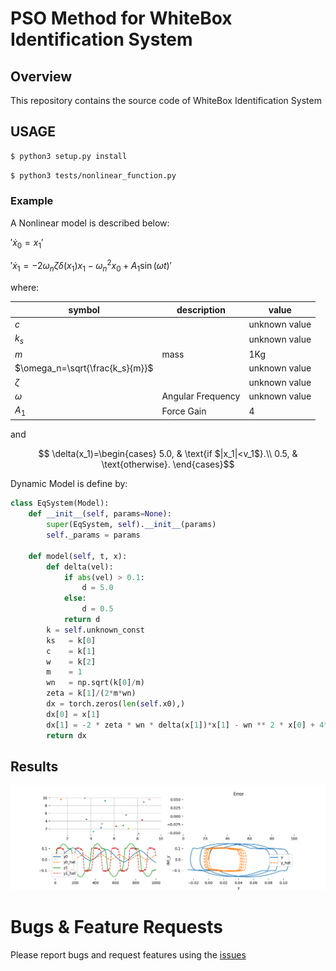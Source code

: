 # PSO Method for WhiteBox Identification System

## Overview
This repository contains the source code of WhiteBox Identification System


## USAGE

```bash
$ python3 setup.py install
```

```bash
$ python3 tests/nonlinear_function.py
```

### Example
A Nonlinear model is described below:

$'\dot{x}_0 = x_1'$

$'\dot{x}_1 = -2 \omega_n \zeta \delta(x_1)x_1 - \omega_n^2 x_0 + A_1\sin(\omega t)'$

where: 

|symbol| description| value|
|---|---|---|
|$`c`$ ||unknown value|
|$`k_s`$| |unknown value|
|$`m`$ |mass|1Kg|
|$`\omega_n=\sqrt{\frac{k_s}{m}}`$ ||unknown value|
|$`\zeta`$||unknown value|
|$`\omega`$ |Angular Frequency|unknown value|
|$`A_1`$ | Force Gain|4|

and


```math
  \delta(x_1)=\begin{cases}
    5.0, & \text{if $|x_1|<v_1$}.\\
    0.5, & \text{otherwise}.
  \end{cases}
```

Dynamic Model is define by:

```python
class EqSystem(Model):
    def __init__(self, params=None):
        super(EqSystem, self).__init__(params)
        self._params = params

    def model(self, t, x):
        def delta(vel):
            if abs(vel) > 0.1:
                d = 5.0
            else:
                d = 0.5
            return d
        k = self.unknown_const
        ks   = k[0]
        c    = k[1]
        w    = k[2]
        m    = 1
        wn   = np.sqrt(k[0]/m)
        zeta = k[1]/(2*m*wn)
        dx = torch.zeros(len(self.x0),)
        dx[0] = x[1]
        dx[1] = -2 * zeta * wn * delta(x[1])*x[1] - wn ** 2 * x[0] + 4*np.sin(2*np.pi*k[2]*t)
        return dx
```

## Results

![](images/optimization.gif)

# Bugs & Feature Requests
Please report bugs and request features using the [issues](https://gitlab.com/limajj_articles/core/wbident/-/issues)
